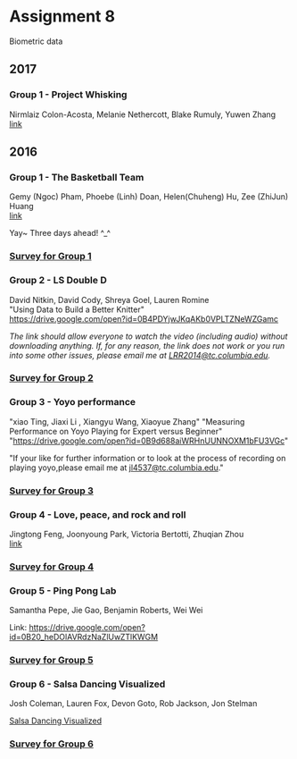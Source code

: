 # Assignment 8
Biometric data

## 2017  

### Group 1 - Project Whisking  
Nirmlaiz Colon-Acosta, Melanie Nethercott, Blake Rumuly, Yuwen Zhang  
[link](https://drive.google.com/file/d/1BCJjqDgHzwX8acL-3SD36yvvnkxSQyOR/view)

## 2016  

### Group 1 - The Basketball Team  
Gemy (Ngoc) Pham, Phoebe (Linh) Doan, Helen(Chuheng) Hu, Zee (ZhiJun) Huang  
[link](https://youtu.be/OZaK33MIOYk)

Yay~ Three days ahead! ^_^

### [Survey for Group 1](https://tccolumbia.qualtrics.com/SE/?SID=SV_9AyZEpbpxumVjQ9)

### Group 2 - LS Double D
David Nitkin, David Cody, Shreya Goel, Lauren Romine  
"Using Data to Build a Better Knitter"  
https://drive.google.com/open?id=0B4PDYjwJKqAKb0VPLTZNeWZGamc  

*The link should allow everyone to watch the video (including audio) without downloading anything.
If, for any reason, the link does not work or you run into some other issues, please email me at
LRR2014@tc.columbia.edu.*

### [Survey for Group 2](https://tccolumbia.qualtrics.com/SE/?SID=SV_cMcWNz2EW1gFPYp)

### Group 3 - Yoyo performance
"xiao Ting, Jiaxi Li , Xiangyu Wang, Xiaoyue Zhang"
"Measuring Performance on Yoyo Playing for Expert versus Beginner"
"https://drive.google.com/open?id=0B9d688aiWRHnUUNNOXM1bFU3VGc"
  
"If your like for further information or to look at the process of recording on playing yoyo,please email me at jl4537@tc.columbia.edu." 

### [Survey for Group 3](https://tccolumbia.qualtrics.com/SE/?SID=SV_cvTMGa3JJjmJurH)

### Group 4 - Love, peace, and rock and roll

Jingtong Feng, Joonyoung Park, Victoria Bertotti, Zhuqian Zhou  
[link](https://drive.google.com/open?id=0B4B036Fmhu-GN3pTLVJkaWxOb0U)

### [Survey for Group 4](https://tccolumbia.qualtrics.com/SE/?SID=SV_bBACp5QhCL3hnP7)

### Group 5 - Ping Pong Lab
Samantha Pepe, Jie Gao, Benjamin Roberts, Wei Wei

Link: https://drive.google.com/open?id=0B20_heDOlAVRdzNaZlUwZTlKWGM

### [Survey for Group 5](https://tccolumbia.qualtrics.com/SE/?SID=SV_415TNFVH9MPTHvv)

### Group 6 - Salsa Dancing Visualized
Josh Coleman, Lauren Fox, Devon Goto, Rob Jackson, Jon Stelman

[Salsa Dancing Visualized](https://drive.google.com/open?id=0B6yI8UTxTiqabF85QjlGRVUwTzg)

### [Survey for Group 6](https://tccolumbia.qualtrics.com/SE/?SID=SV_2fYr1MpDW76ykAd)


